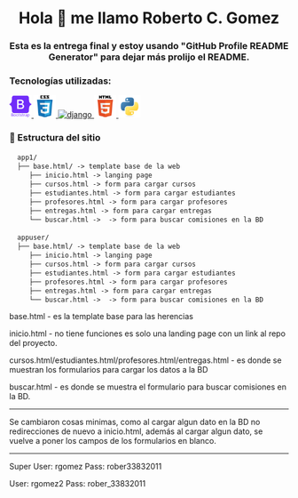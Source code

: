 <h1 align="center">Hola 👋 me llamo Roberto C. Gomez</h1>
<h3 align="center">Esta es la entrega final y estoy usando "GitHub Profile README Generator" para dejar más prolijo el README.</h3>

<h3 align="left">Tecnologías utilizadas:</h3>
<p align="left"> <a href="https://getbootstrap.com" target="_blank" rel="noreferrer"> <img src="https://raw.githubusercontent.com/devicons/devicon/master/icons/bootstrap/bootstrap-plain-wordmark.svg" alt="bootstrap" width="40" height="40"/> </a> <a href="https://www.w3schools.com/css/" target="_blank" rel="noreferrer"> <img src="https://raw.githubusercontent.com/devicons/devicon/master/icons/css3/css3-original-wordmark.svg" alt="css3" width="40" height="40"/> </a> <a href="https://www.djangoproject.com/" target="_blank" rel="noreferrer"> <img src="https://cdn.worldvectorlogo.com/logos/django.svg" alt="django" width="40" height="40"/> </a> <a href="https://www.w3.org/html/" target="_blank" rel="noreferrer"> <img src="https://raw.githubusercontent.com/devicons/devicon/master/icons/html5/html5-original-wordmark.svg" alt="html5" width="40" height="40"/> </a> <a href="https://www.python.org" target="_blank" rel="noreferrer"> <img src="https://raw.githubusercontent.com/devicons/devicon/master/icons/python/python-original.svg" alt="python" width="40" height="40"/> </a> </p>



<h3 align="left">🔭 Estructura del sitio</h3>

      app1/
      ├── base.html/ -> template base de la web
         ├── inicio.html -> langing page
         ├── cursos.html -> form para cargar cursos
         ├── estudiantes.html -> form para cargar estudiantes
         ├── profesores.html -> form para cargar profesores
         ├── entregas.html -> form para cargar entregas
         └── buscar.html ->  -> form para buscar comisiones en la BD

      appuser/
      ├── base.html/ -> template base de la web
         ├── inicio.html -> langing page
         ├── cursos.html -> form para cargar cursos
         ├── estudiantes.html -> form para cargar estudiantes
         ├── profesores.html -> form para cargar profesores
         ├── entregas.html -> form para cargar entregas
         └── buscar.html ->  -> form para buscar comisiones en la BD

<p align="left">

base.html - es la template base para las herencias

inicio.html - no tiene funciones es solo una landing page con un link al repo del proyecto.

cursos.html/estudiantes.html/profesores.html/entregas.html - es donde se muestran los formularios para cargar los datos a la BD

buscar.html - es donde se muestra el formulario para buscar comisiones en la BD.

---------------------------

Se cambiaron cosas minimas, como al cargar algun dato en la BD no redirecciones de nuevo a inicio.html, además al cargar algun dato, se vuelve a poner los campos de los formularios en blanco.

---------------------------

Super User: rgomez
Pass: rober33832011

User: rgomez2
Pass: rober_33832011

</p>